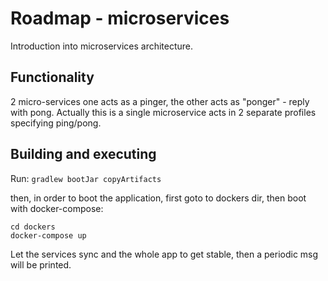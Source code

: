 # Roadmap - microservices

Introduction into microservices architecture.

## Functionality

2 micro-services one acts as a pinger, the other acts as "ponger" - reply with pong.
Actually this is a single microservice acts in 2 separate profiles specifying ping/pong.

## Building and executing
Run: `gradlew bootJar copyArtifacts`

then, in order to boot the application, first goto to dockers dir, then boot with docker-compose:
```
cd dockers
docker-compose up
```

Let the services sync and the whole app to get stable, then a periodic msg will be printed.
